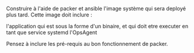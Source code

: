 Construire à l'aide de packer et ansible l'image système qui sera deployé plus tard.
Cette image doit inclure :

l'application qui est sous la forme d'un binaire, et qui doit etre executer en tant que service systemd
l'OpsAgent

Pensez à inclure les pré-requis au bon fonctionnement de packer.
